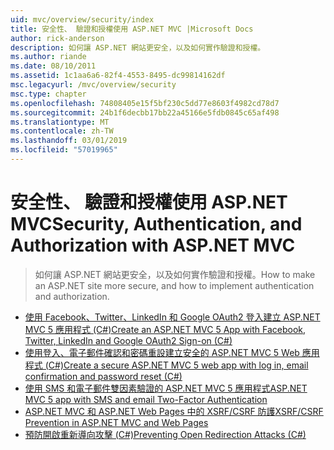 ```yaml
---
uid: mvc/overview/security/index
title: 安全性、 驗證和授權使用 ASP.NET MVC |Microsoft Docs
author: rick-anderson
description: 如何讓 ASP.NET 網站更安全，以及如何實作驗證和授權。
ms.author: riande
ms.date: 08/10/2011
ms.assetid: 1c1aa6a6-82f4-4553-8495-dc99814162df
msc.legacyurl: /mvc/overview/security
msc.type: chapter
ms.openlocfilehash: 74808405e15f5bf230c5dd77e8603f4982cd78d7
ms.sourcegitcommit: 24b1f6decbb17bb22a45166e5fdb0845c65af498
ms.translationtype: MT
ms.contentlocale: zh-TW
ms.lasthandoff: 03/01/2019
ms.locfileid: "57019965"
---
```

<a name="security-authentication-and-authorization-with-aspnet-mvc"></a><span data-ttu-id="3e4f3-103">安全性、 驗證和授權使用 ASP.NET MVC</span><span class="sxs-lookup"><span data-stu-id="3e4f3-103">Security, Authentication, and Authorization with ASP.NET MVC</span></span>
====================
> <span data-ttu-id="3e4f3-104">如何讓 ASP.NET 網站更安全，以及如何實作驗證和授權。</span><span class="sxs-lookup"><span data-stu-id="3e4f3-104">How to make an ASP.NET site more secure, and how to implement authentication and authorization.</span></span>


- [<span data-ttu-id="3e4f3-105">使用 Facebook、Twitter、LinkedIn 和 Google OAuth2 登入建立 ASP.NET MVC 5 應用程式 (C#)</span><span class="sxs-lookup"><span data-stu-id="3e4f3-105">Create an ASP.NET MVC 5 App with Facebook, Twitter, LinkedIn and Google OAuth2 Sign-on (C#)</span></span>](create-an-aspnet-mvc-5-app-with-facebook-and-google-oauth2-and-openid-sign-on.md)
- [<span data-ttu-id="3e4f3-106">使用登入、電子郵件確認和密碼重設建立安全的 ASP.NET MVC 5 Web 應用程式 (C#)</span><span class="sxs-lookup"><span data-stu-id="3e4f3-106">Create a secure ASP.NET MVC 5 web app with log in, email confirmation and password reset (C#)</span></span>](create-an-aspnet-mvc-5-web-app-with-email-confirmation-and-password-reset.md)
- [<span data-ttu-id="3e4f3-107">使用 SMS 和電子郵件雙因素驗證的 ASP.NET MVC 5 應用程式</span><span class="sxs-lookup"><span data-stu-id="3e4f3-107">ASP.NET MVC 5 app with SMS and email Two-Factor Authentication</span></span>](aspnet-mvc-5-app-with-sms-and-email-two-factor-authentication.md)
- [<span data-ttu-id="3e4f3-108">ASP.NET MVC 和 ASP.NET Web Pages 中的 XSRF/CSRF 防護</span><span class="sxs-lookup"><span data-stu-id="3e4f3-108">XSRF/CSRF Prevention in ASP.NET MVC and Web Pages</span></span>](xsrfcsrf-prevention-in-aspnet-mvc-and-web-pages.md)
- [<span data-ttu-id="3e4f3-109">預防開啟重新導向攻擊 (C#)</span><span class="sxs-lookup"><span data-stu-id="3e4f3-109">Preventing Open Redirection Attacks (C#)</span></span>](preventing-open-redirection-attacks.md)
